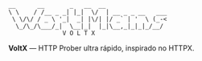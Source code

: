```
__      __       _   __  __
\ \    / /__ _ _| |_|  \/  | __ _ _ __   ___
 \ \/\/ / _ \ '_|  _| |\/| |/ _` | '  \ (_-<
  \_/\_/\___/_|  \__|_|  |_|\__,_|_|_|_/__/
               V O L T X
```

**VoltX** — HTTP Prober ultra rápido, inspirado no HTTPX.
